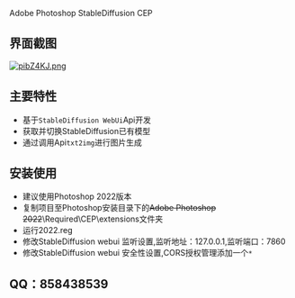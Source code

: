 Adobe Photoshop StableDiffusion CEP

## 界面截图
[![pibZ4KJ.png](https://s11.ax1x.com/2023/12/26/pibZ4KJ.png)](https://imgse.com/i/pibZ4KJ)
## 主要特性
* 基于`StableDiffusion WebUi`Api开发
* 获取并切换StableDiffusion已有模型
* 通过调用Api`txt2img`进行图片生成


## 安装使用
* 建议使用Photoshop 2022版本
* 复制项目至Photoshop安装目录下的~~Adobe Photoshop 2022~~\Required\CEP\extensions文件夹
* 运行2022.reg
* 修改StableDiffusion webui 监听设置,监听地址：127.0.0.1,监听端口：7860
* 修改StableDiffusion webui 安全性设置,CORS授权管理添加一个`*`

## QQ：858438539